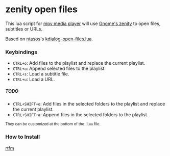 # zenity open files

This lua script for [mpv media player](https://mpv.io/) will use [Gnome's zenity](https://help.gnome.org/users/zenity/) to open files, subtitles or URLs.

Based on [ntasos](https://github.com/ntasos)'s [kdialog-open-files.lua](https://gist.github.com/ntasos/d1d846abd7d25e4e83a78d22ee067a22).

### Keybindings

+ `CTRL+o`: Add files to the playlist and replace the current playlist.
+ `CTRL+a`: Append selected files to the playlist.
+ `CTRL+s`: Load a subtitle file.
+ `CTRL+u`: Load a URL.

##### TODO

+ `CTRL+SHIFT+o`: Add files in the selected folders to the playlist and replace the current playlist.
+ `CTRL+SHIFT+a`: Append files in the selected folders to the playlist.

<sub>They can be customized at the bottom of the `.lua` file.</sub>


### How to Install

[rtfm](https://mpv.io/manual/master/#script-location)
